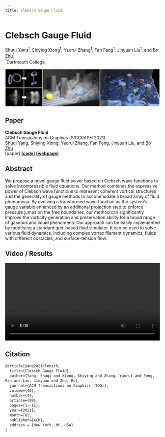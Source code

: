 ```yaml
---
title: Clebsch Gauge Fluid
--- 
```


# Clebsch Gauge Fluid

[Shuqi Yang<sup>1</sup>](https://y-sq.github.io/), Shiying Xiong<sup>1</sup>, Yaorui Zhang<sup>1</sup>, Fan Feng<sup>1</sup>, Jinyuan Liu<sup>1</sup>, and [Bo Zhu<sup>1</sup>](https://www.cs.dartmouth.edu/~bozhu/)  
<sup>1</sup>Dartmouth College

<img src="res/overview.png"/>

## Paper 
**Clebsch Gauge Fluid**  
ACM Transactions on Graphics (SIGGRAPH 2021)  
[Shuqi Yang](https://y-sq.github.io/), Shiying Xiong, Yaorui Zhang, Fan Feng, Jinyuan Liu, and [Bo Zhu](https://www.cs.dartmouth.edu/~bozhu/)  
[paper] **[<a href="res/code.zip" download="code.zip">code</a>]**  **[[webpage](https://y-sq.github.io/proj/clebsch_gauge_fluid/)]**

## Abstract
We propose a novel gauge fluid solver based on Clebsch wave functions to solve incompressible fluid equations. Our method combines the expressive power of Clebsch wave functions to represent coherent vortical structures and the generality of gauge methods to accommodate a broad array of fluid phenomena. By evolving a transformed wave function as the system's gauge variable enhanced by an additional projection step to enforce pressure jumps on the free boundaries, our method can significantly improve the vorticity generation and preservation ability for a broad range of gaseous and liquid phenomena. Our approach can be easily implemented by modifying a standard grid-based fluid simulator. It can be used to solve various fluid dynamics, including complex vortex filament dynamics, fluids with different obstacles, and surface-tension flow.

## Video / Results
<video src="res/video.mp4" controls="controls" width="100%">Video</video>

## Citation
```
@article{yang2021clebsch,
  title={Clebsch Gauge Fluid},
  author={Yang, Shuqi and Xiong, Shiying and Zhang, Yaorui and Feng, Fan and Liu, Jinyuan and Zhu, Bo},
  journal={ACM Transactions on Graphics (TOG)},
  volume={40},
  number={4},
  article={99},
  pages={1--11},
  year={2021},
  month={8},
  publisher={ACM},
  address = {New York, NY, USA}
}
```
